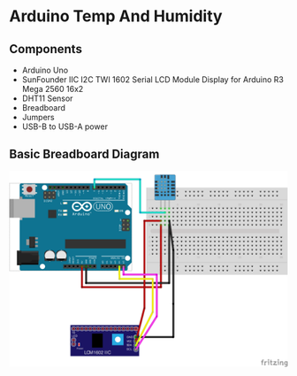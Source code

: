 # Arduino Temp And Humidity

## Components
* Arduino Uno
* SunFounder IIC I2C TWI 1602 Serial LCD Module Display for Arduino R3 Mega 2560 16x2
* DHT11 Sensor
* Breadboard
* Jumpers
* USB-B to USB-A power


## Basic Breadboard Diagram
![Basic Breadboard Diagram](https://github.com/Ethanb00/Arduino-Temp-And-Humidity/blob/main/tempAndHumidty_bb.png)

